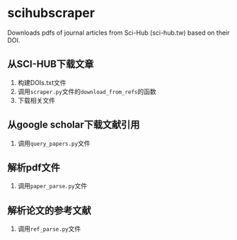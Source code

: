# scihubscraper
Downloads pdfs of journal articles from Sci-Hub (sci-hub.tw) based on their DOI.

## 从SCI-HUB下载文章

1. 构建DOIs.txt文件
2. 调用`scraper.py`文件的`download_from_refs`的函数
3. 下载相关文件

## 从google scholar下载文献引用

1. 调用`query_papers.py`文件

## 解析pdf文件

1. 调用`paper_parse.py`文件


## 解析论文的参考文献

1. 调用`ref_parse.py`文件